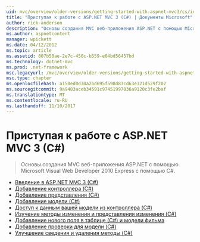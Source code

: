 ```yaml
---
uid: mvc/overview/older-versions/getting-started-with-aspnet-mvc3/cs/index
title: "Приступая к работе с ASP.NET MVC 3 (C#) | Документы Microsoft"
author: rick-anderson
description: "Основы создания MVC веб-приложения ASP.NET с помощью Microsoft Visual Web Developer 2010 Express с помощью C#."
ms.author: aspnetcontent
manager: wpickett
ms.date: 04/12/2012
ms.topic: article
ms.assetid: 807b50ae-2e7c-450c-b559-e04bd56457bd
ms.technology: dotnet-mvc
ms.prod: .net-framework
msc.legacyurl: /mvc/overview/older-versions/getting-started-with-aspnet-mvc3/cs
msc.type: chapter
ms.openlocfilehash: a150ed0d30a2bd695f598d83cd63e321d529f202
ms.sourcegitcommit: 9a9483aceb34591c97451997036a9120c3fe2baf
ms.translationtype: MT
ms.contentlocale: ru-RU
ms.lasthandoff: 11/10/2017
---
```

<a name="getting-started-with-aspnet-mvc-3-c"></a>Приступая к работе с ASP.NET MVC 3 (C#)
====================
> Основы создания MVC веб-приложения ASP.NET с помощью Microsoft Visual Web Developer 2010 Express с помощью C#.


- [Введение в ASP.NET MVC 3 (C#)](intro-to-aspnet-mvc-3.md)
- [Добавление контроллера (C#)](adding-a-controller.md)
- [Добавление представления (C#)](adding-a-view.md)
- [Добавление модели (C#)](adding-a-model.md)
- [Доступ к данным вашей модели из контроллера (C#)](accessing-your-models-data-from-a-controller.md)
- [Изучение методы изменения и представления изменения (C#)](examining-the-edit-methods-and-edit-view.md)
- [Добавление нового поля в таблице (C#) и модели фильма](adding-a-new-field.md)
- [Добавление проверки для модели (C#)](adding-validation-to-the-model.md)
- [Улучшение сведения и удаления методы (C#)](improving-the-details-and-delete-methods.md)
